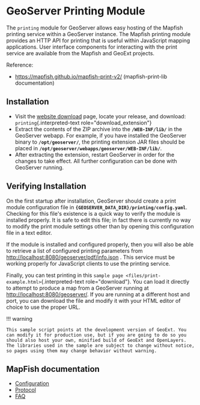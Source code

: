 # GeoServer Printing Module

The `printing` module for GeoServer allows easy hosting of the Mapfish printing service within a GeoServer instance. The Mapfish printing module provides an HTTP API for printing that is useful within JavaScript mapping applications. User interface components for interacting with the print service are available from the Mapfish and GeoExt projects.

Reference:

-   <https://mapfish.github.io/mapfish-print-v2/> (mapfish-print-lib documentation)

## Installation

-   Visit the [website download](https://geoserver.org/download) page, locate your release, and download: `printing`{.interpreted-text role="download_extension"}
-   Extract the contents of the ZIP archive into the **`/WEB-INF/lib/`** in the GeoServer webapp. For example, if you have installed the GeoServer binary to **`/opt/geoserver/`**, the printing extension JAR files should be placed in **`/opt/geoserver/webapps/geoserver/WEB-INF/lib/`**.
-   After extracting the extension, restart GeoServer in order for the changes to take effect. All further configuration can be done with GeoServer running.

## Verifying Installation

On the first startup after installation, GeoServer should create a print module configuration file in **`{GEOSERVER_DATA_DIR}/printing/config.yaml`**. Checking for this file's existence is a quick way to verify the module is installed properly. It is safe to edit this file; in fact there is currently no way to modify the print module settings other than by opening this configuration file in a text editor.

If the module is installed and configured properly, then you will also be able to retrieve a list of configured printing parameters from <http://localhost:8080/geoserver/pdf/info.json> . This service must be working properly for JavaScript clients to use the printing service.

Finally, you can test printing in this `sample page
<files/print-example.html>`{.interpreted-text role="download"}. You can load it directly to attempt to produce a map from a GeoServer running at <http://localhost:8080/geoserver/>. If you are running at a different host and port, you can download the file and modify it with your HTML editor of choice to use the proper URL.

!!! warning

    This sample script points at the development version of GeoExt. You can modify it for production use, but if you are going to do so you should also host your own, minified build of GeoExt and OpenLayers. The libraries used in the sample are subject to change without notice, so pages using them may change behavior without warning.

## MapFish documentation

-   [Configuration](configuration.md)
-   [Protocol](protocol.md)
-   [FAQ](faq.md)
